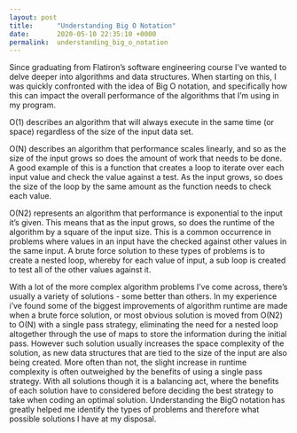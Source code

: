 ```yaml
---
layout: post
title:      "Understanding Big O Notation"
date:       2020-05-10 22:35:10 +0000
permalink:  understanding_big_o_notation
---
```



Since graduating from Flatiron’s software engineering course I’ve wanted to delve deeper into algorithms and data structures. When starting on this, I was quickly confronted with the idea of Big O notation, and specifically how this can impact the overall performance of the algorithms that I’m using in my program. 

O(1) describes an algorithm that will always execute in the same time (or space) regardless of the size of the input data set.

O(N) describes an algorithm that performance scales linearly, and so as the size of the input grows so does the amount of work that needs to be done. A good example of this is a function that creates a loop to iterate over each input value and check the value against a test. As the input grows, so does the size of the loop by the same amount as the function needs to check each value.

O(N2) represents an algorithm that performance is exponential to the input it’s given. This means that as the input grows, so does the runtime of the algorithm by a square of the input size. This is a common occurrence in problems where values in an input have the checked against other values in the same input. A brute force solution to these types of problems is to create a nested loop, whereby for each value of input, a sub loop is created to test all of the other values against it.

With a lot of the more complex algorithm problems I’ve come across, there’s usually a variety of solutions - some better than others. In my experience i’ve found some of the biggest improvements of algorithm runtime are made when a brute force solution, or most obvious solution is moved from O(N2) to O(N) with a single pass strategy, eliminating the need for a nested loop altogether through the use of maps to store the information during the initial pass. However such solution usually increases the space complexity of the solution, as new data structures that are tied to the size of the input are also being created. More often than not, the slight increase in runtime complexity is often outweighed by the benefits of using a single pass strategy. With all solutions though it is a balancing act, where the benefits of each solution have to considered before deciding the best strategy to take when coding an optimal solution. Understanding the BigO notation has greatly helped me identify the types of problems and therefore what possible solutions I have at my disposal.

